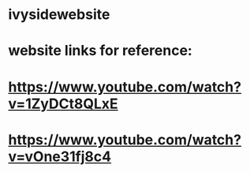 # ivysidewebsite

# website links for reference:

# https://www.youtube.com/watch?v=1ZyDCt8QLxE

# https://www.youtube.com/watch?v=vOne31fj8c4

